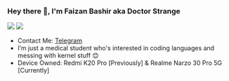 <h3> Hey there 🤝, I'm Faizan Bashir aka Doctor Strange </h3> 
<img src="https://visitor-badge.glitch.me/badge?page_id=thefaizanbashir.visitor-badge.issue.1" />

<img src="https://github-readme-stats.vercel.app/api?username=thefaizanbashir&show_icons=true&theme=tokyonight&hide_title=true" />

- Contact Me: [Telegram](https://t.me/the_doctorstrange)
- I’m just a medical student who's interested in coding languages and messing with kernel stuff 😊
- Device Owned: Redmi K20 Pro [Previously] & Realme Narzo 30 Pro 5G [Currently]
